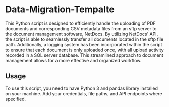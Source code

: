 # Data-Migration-Tempalte

This Python script is designed to efficiently handle the uploading of PDF documents and corresponding CSV metadata files from an sftp server to the document management software, NetDocs. By utilizing NetDocs' API, the script is able to seamlessly transfer all documents located in the sftp file path. Additionally, a logging system has been incorporated within the script to ensure that each document is only uploaded once, with all upload activity recorded in a SQL server database. This streamlined approach to document management allows for a more effective and organized workflow.

## Usage

To use this script, you need to have Python 3 and pandas library installed on your machine. Add your credentials, file paths, and API endpoints where specified.

